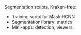 Segmentation scripts, Kraken-free:

- Training script for Mask-RCNN
- Segmentation library: metrics
- Mini-apps: detection, viewers
